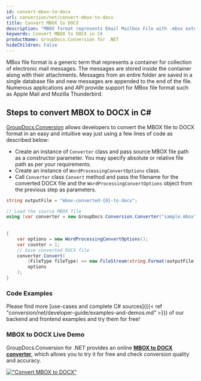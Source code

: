 ```yaml
---
id: convert-mbox-to-docx
url: conversion/net/convert-mbox-to-docx
title: Convert MBOX to DOCX
description: "MBOX format represents Email Mailbox File with .mbox extension. Learn how to convert MBOX to DOCX file programmatically in C# language using GroupDocs.Conversion for .NET library."
keywords: Convert MBOX to DOCX in C#
productName: GroupDocs.Conversion for .NET
hideChildren: False
---
```


MBox file format is a generic term that represents a container for collection of electronic mail messages. The messages are stored inside the container along with their attachments. Messages from an entire folder are saved in a single database file and new messages are appended to the end of the file. Numerous applications and API provide support for MBox file format such as Apple Mail and Mozilla Thunderbird.

## Steps to convert MBOX to DOCX in C#

[GroupDocs.Conversion](https://products.groupdocs.com/conversion/net) allows developers to convert the MBOX file to DOCX format in an easy and intuitive way just using a few lines of code as described below:

* Create an instance of `Converter` class and pass source MBOX file path as a constructor parameter. You may specify absolute or relative file path as per your requirements. 
* Create an instance of `WordProcessingConvertOptions` class.
* Call `Converter` class `Convert` method and pass the filename for the converted DOCX file and the `WordProcessingConvertOptions` object from the previous step as parameters.

```csharp
string outputFile = "mbox-converted-{0}-to.docx";

// Load the source MBOX file
using (var converter = new GroupDocs.Conversion.Converter("sample.mbox", fileType => fileType == EmailFileType.Mbox
                                                                                                            ? new MboxLoadOptions()
                                                                                                            : null))
{
    var options = new WordProcessingConvertOptions();
	var counter = 1;
    // Save converted DOCX file
    converter.Convert(
		(FileType fileType) => new FileStream(string.Format(outputFile, counter++), FileMode.Create),
        options
    );            
}
```

### Code Examples

Please find more [use-cases and complete C# sources]({{< ref "conversion/net/developer-guide/examples-and-demos.md" >}}) of our backend and frontend examples and try them for free!

### MBOX to DOCX Live Demo

GroupDocs.Conversion for .NET provides an online [**MBOX to DOCX converter**](https://products.groupdocs.app/conversion/mbox-to-docx), which allows you to try it for free and check conversion quality and accuracy.

[!["Convert MBOX to DOCX"](conversion/net/images/convert-to-docx/convert-mbox-to-docx.png)](https://products.groupdocs.app/conversion/mbox-to-docx)